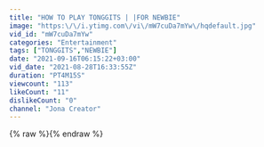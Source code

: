 ```yaml
---
title: "HOW TO PLAY TONGGITS | |FOR NEWBIE"
image: "https:\/\/i.ytimg.com\/vi\/mW7cuDa7mYw\/hqdefault.jpg"
vid_id: "mW7cuDa7mYw"
categories: "Entertainment"
tags: ["TONGGITS","NEWBIE"]
date: "2021-09-16T06:15:22+03:00"
vid_date: "2021-08-28T16:33:55Z"
duration: "PT4M15S"
viewcount: "113"
likeCount: "11"
dislikeCount: "0"
channel: "Jona Creator"
---
```

{% raw %}{% endraw %}
